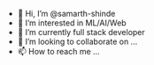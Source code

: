 - 👋 Hi, I’m @samarth-shinde
- 👀 I’m interested in ML/AI/Web 
- 🌱 I’m currently full stack developer
- 💞️ I’m looking to collaborate on ...
- 📫 How to reach me ...

<!---
samarth-shinde/samarth-shinde is a ✨ special ✨ repository because its `README.md` (this file) appears on your GitHub profile.
You can click the Preview link to take a look at your changes.
--->
